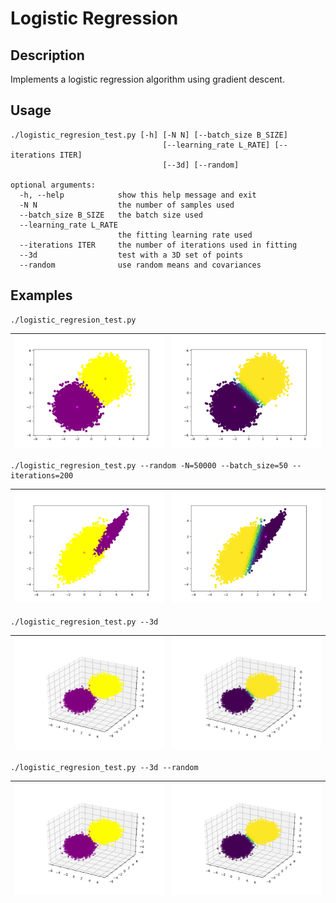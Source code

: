 # Logistic Regression

## Description
Implements a logistic regression algorithm using gradient descent.

## Usage
```
./logistic_regresion_test.py [-h] [-N N] [--batch_size B_SIZE]
                                  [--learning_rate L_RATE] [--iterations ITER]
                                  [--3d] [--random]

optional arguments:
  -h, --help            show this help message and exit
  -N N                  the number of samples used
  --batch_size B_SIZE   the batch size used
  --learning_rate L_RATE
                        the fitting learning rate used
  --iterations ITER     the number of iterations used in fitting
  --3d                  test with a 3D set of points
  --random              use random means and covariances
```

## Examples

```
./logistic_regresion_test.py
```
![](img/Figure_2d_1.png)| ![](img/Figure_2d_2.png)
----------------------  | ------------------------
```
./logistic_regresion_test.py --random -N=50000 --batch_size=50 --iterations=200
```

![](img/Figure_2d_3.png)| ![](img/Figure_2d_4.png)
----------------------  | ------------------------

```
./logistic_regresion_test.py --3d
```
![](img/Figure_3d_1.png)| ![](img/Figure_3d_2.png)
----------------------  | ------------------------
```
./logistic_regresion_test.py --3d --random
```
![](img/Figure_3d_1.png)| ![](img/Figure_3d_2.png)
----------------------  | ------------------------

